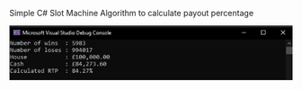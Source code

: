 Simple C# Slot Machine Algorithm to calculate payout percentage


<img src="./Image1.png" alt="Slot Algorithm"/>
